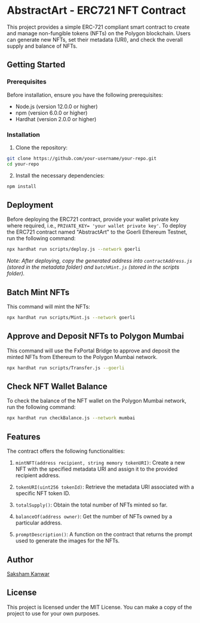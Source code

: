 # AbstractArt - ERC721 NFT Contract

This project provides a simple ERC-721 compliant smart contract to create and manage non-fungible tokens (NFTs) on the Polygon blockchain. Users can generate new NFTs, set their metadata (URI), and check the overall supply and balance of NFTs.

## Getting Started

### Prerequisites

Before installation, ensure you have the following prerequisites:

- Node.js (version 12.0.0 or higher)
- npm (version 6.0.0 or higher)
- Hardhat (version 2.0.0 or higher)

### Installation

1. Clone the repository:

```bash
git clone https://github.com/your-username/your-repo.git
cd your-repo
```

2. Install the necessary dependencies:

```bash
npm install
```

## Deployment

Before deploying the ERC721 contract, provide your wallet private key where required, i.e., `PRIVATE_KEY= 'your wallet private key'`. To deploy the ERC721 contract named "AbstractArt" to the Goerli Ethereum Testnet, run the following command:

```bash
npx hardhat run scripts/deploy.js --network goerli
```

_Note: After deploying, copy the generated address into `contractAddress.js` (stored in the metadata folder) and `batchMint.js` (stored in the scripts folder)._

## Batch Mint NFTs

This command will mint the NFTs:

```bash
npx hardhat run scripts/Mint.js --network goerli
```

## Approve and Deposit NFTs to Polygon Mumbai

This command will use the FxPortal Bridge to approve and deposit the minted NFTs from Ethereum to the Polygon Mumbai network.

```bash
npx hardhat run scripts/Transfer.js --goerli
```

## Check NFT Wallet Balance

To check the balance of the NFT wallet on the Polygon Mumbai network, run the following command:

```bash
npx hardhat run checkBalance.js --network mumbai
```

## Features

The contract offers the following functionalities:

1. `mintNFT(address recipient, string memory tokenURI)`: Create a new NFT with the specified metadata URI and assign it to the provided recipient address.

2. `tokenURI(uint256 tokenId)`: Retrieve the metadata URI associated with a specific NFT token ID.

3. `totalSupply()`: Obtain the total number of NFTs minted so far.

4. `balanceOf(address owner)`: Get the number of NFTs owned by a particular address.

5. `promptDescription()`: A function on the contract that returns the prompt used to generate the images for the NFTs.

## Author
[Saksham Kanwar](https://github.com/01saksham)

## License

This project is licensed under the MIT License. You can make a copy of the project to use for your own purposes.
